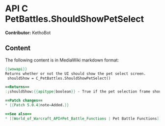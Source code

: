 # API C PetBattles.ShouldShowPetSelect

**Contributor:** KethoBot

## Content

The following content is in MediaWiki markdown format:

```mediawiki
{{wowapi}}
Returns whether or not the UI should show the pet select screen.
 shouldShow = C_PetBattles.ShouldShowPetSelect()

==Returns==
:;shouldShow:{{apitype|boolean}} - True if the pet selection frame should be shown, false otherwise.

==Patch changes==
* {{Patch 5.0.4|note=Added.}}

==See also==
* [[World_of_Warcraft_API#Pet_Battle_Functions | Pet Battle Functions]]
```